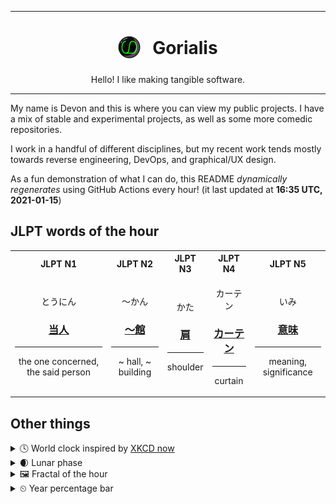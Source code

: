 ***

<h1 align="center">
<sub>
    <img src="readme/resources/avatar.png" height="36">
</sub>
&nbsp;
Gorialis
</h1>
<p align="center">
Hello! I like making tangible software.
</p>

***

My name is Devon and this is where you can view my public projects. I have a mix of stable and experimental projects, as well as some more comedic repositories.

I work in a handful of different disciplines, but my recent work tends mostly towards reverse engineering, DevOps, and graphical/UX design.

As a fun demonstration of what I can do, this README *dynamically regenerates* using GitHub Actions every hour! (it last updated at **16:35 UTC, 2021-01-15**)

<h2>JLPT words of the hour</h2>
<table>
    <tr>
        <th>JLPT N1</th>
        <th>JLPT N2</th>
        <th>JLPT N3</th>
        <th>JLPT N4</th>
        <th>JLPT N5</th>
    </tr>
    <tr>
        <td>
            <p align="center">とうにん</p>
            <h3 align="center"><b><a href="https://jisho.org/search/%E5%BD%93%E4%BA%BA">当人</a></b></h3>
            <hr>
            <p align="center">the one concerned,<wbr> the said person</p>
        </td>
        <td>
            <p align="center">～かん</p>
            <h3 align="center"><b><a href="https://jisho.org/search/%EF%BD%9E%E9%A4%A8">～館</a></b></h3>
            <hr>
            <p align="center">~ hall,<wbr> ~ building</p>
        </td>
        <td>
            <p align="center">かた</p>
            <h3 align="center"><b><a href="https://jisho.org/search/%E8%82%A9">肩</a></b></h3>
            <hr>
            <p align="center">shoulder</p>
        </td>
        <td>
            <p align="center">カーテン</p>
            <h3 align="center"><b><a href="https://jisho.org/search/%E3%82%AB%E3%83%BC%E3%83%86%E3%83%B3">カーテン</a></b></h3>
            <hr>
            <p align="center">curtain</p>
        </td>
        <td>
            <p align="center">いみ</p>
            <h3 align="center"><b><a href="https://jisho.org/search/%E6%84%8F%E5%91%B3">意味</a></b></h3>
            <hr>
            <p align="center">meaning,<wbr> significance</p>
        </td>
    </tr>
</table>

<h2>Other things</h2>
<details>
<summary>🕓  World clock inspired by <a href="https://xkcd.com/now">XKCD now</a></summary>

> <img src="generated/now.png" width="512">

</details>
<details>
<summary>🌒 Lunar phase</summary>

The moon is approximately 10.45% through its phase (Waxing Crescent).

</details>
<details>
<summary>&#x1f5bc; Fractal of the hour</summary>

> <img src="generated/fractal.png" width="512">

</details>
<details>
<summary>&#x23f2; Year percentage bar</summary>
<pre><code>2021 [▁▁▁▁▁▁▁▁▁▁▁▁▁▁▁▁▁▁▁▁] 4.02%</code></pre>
</details>

